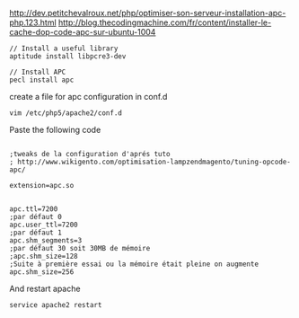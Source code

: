 http://dev.petitchevalroux.net/php/optimiser-son-serveur-installation-apc-php.123.html
http://blog.thecodingmachine.com/fr/content/installer-le-cache-dop-code-apc-sur-ubuntu-1004

```
// Install a useful library
aptitude install libpcre3-dev

// Install APC
pecl install apc
```



create a file for apc configuration in conf.d
```
vim /etc/php5/apache2/conf.d
```

Paste the following code
```

;tweaks de la configuration d'aprés tuto 
; http://www.wikigento.com/optimisation-lampzendmagento/tuning-opcode-apc/

extension=apc.so


apc.ttl=7200
;par défaut 0
apc.user_ttl=7200
;par défaut 1
apc.shm_segments=3
;par défaut 30 soit 30MB de mémoire
;apc.shm_size=128
;Suite à première essai ou la mémoire était pleine on augmente
apc.shm_size=256
```

And restart apache
```
service apache2 restart

```

